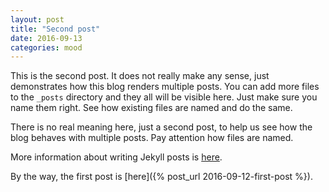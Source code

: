```yaml
---
layout: post
title: "Second post"
date: 2016-09-13
categories: mood
---
```


This is the second post. It does not really make
any sense, just demonstrates how this blog renders multiple posts. You can add
more files to the `_posts` directory and they all will be visible
here. Just make sure you name them right. See how existing files
are named and do the same.

<!--more-->

There is no real meaning here, just a second post, to help
us see how the blog behaves with multiple posts. Pay attention
how files are named.

More information about writing Jekyll posts is
[here](https://jekyllrb.com/docs/posts/).

By the way, the first post is [here]({% post_url 2016-09-12-first-post %}).
